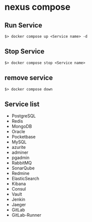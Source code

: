 # nexus compose

## Run Service
```
$> docker compose up <Service name> -d
```

## Stop Service
```
$> docker compose stop <Service name>
```

## remove service
```
$> docker compose down
```

## Service list
- PostgreSQL
- Redis
- MongoDB
- Oracle
- Pocketbase
- MySQL
- azurite
- adminer
- pgadmin
- RabbitMQ
- SonarQube
- Redmine
- ElasticSearch
- Kibana
- Consul
- Vault
- Jenkin
- Jaeger
- GitLab
- GitLab-Runner
